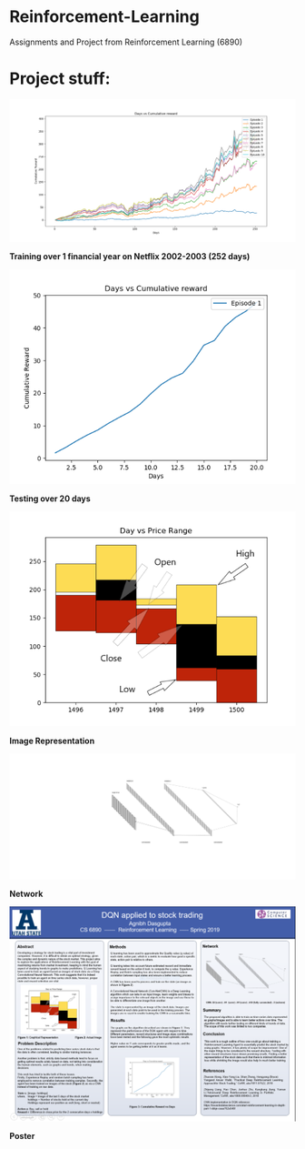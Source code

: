 # Reinforcement-Learning
Assignments and Project from Reinforcement Learning (6890)


<h1>Project stuff:</h1>

![Training over 1 financial year on Netflix 2002-2003 (252 days)](/Project/images/train.png)

**Training over 1 financial year on Netflix 2002-2003 (252 days)**

![Testing Over 20 days](/Project/images/test.png)

**Testing over 20 days**

![Image Representation](/Project/images/Figure_1_Edited.png)

**Image Representation**

![Network](/Project/images/nn.svg)

**Network**

![Poster](/Project/images/Capture.PNG)

**Poster**
